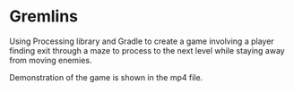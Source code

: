 # Gremlins

Using Processing library and Gradle to create a game involving a player finding exit through a maze to process to the next level while staying away from moving enemies.

Demonstration of the game is shown in the mp4 file.


